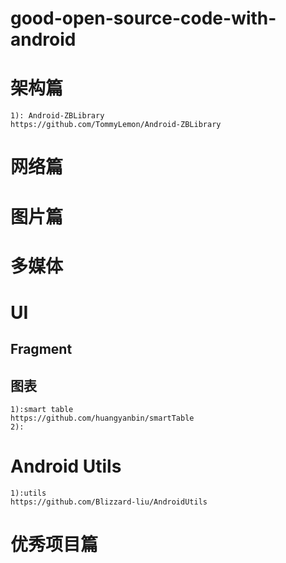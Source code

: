 # good-open-source-code-with-android

# 架构篇
    1): Android-ZBLibrary
    https://github.com/TommyLemon/Android-ZBLibrary
    
# 网络篇
# 图片篇
# 多媒体
# UI
## Fragment
## 图表
    1):smart table
    https://github.com/huangyanbin/smartTable
    2):
# Android Utils
    1):utils
    https://github.com/Blizzard-liu/AndroidUtils
# 优秀项目篇
